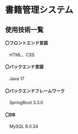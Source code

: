 # 書籍管理システム

## 使用技術一覧

#### 〇フロントエンド言語
　HTML、CSS

#### 〇バックエンド言語
　Java 17

#### 〇バックエンドフレームワーク
　SpringBoot 3.3.0

#### 〇DB
　MySQL 8.0.34


　